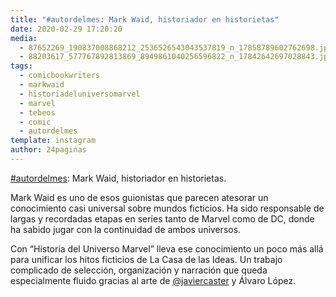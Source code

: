 ```yaml
---
title: "#autordelmes: Mark Waid, historiador en historietas"
date: 2020-02-29 17:20:20
media: 
  - 87652269_190837008868212_2536526543043537819_n_17858789602762698.jpg
  - 88203617_577767892813869_8949861040256596822_n_17842642697028843.jpg
tags: 
  - comicbookwriters
  - markwaid
  - historiadeluniversomarvel
  - marvel
  - tebeos
  - comic
  - autordelmes
template: instagram
author: 24paginas
---
```


[#autordelmes](/tags/autordelmes): Mark Waid, historiador en historietas.


Mark Waid es uno de esos guionistas que parecen atesorar un conocimiento casi universal sobre mundos ficticios. Ha sido responsable de largas y recordadas etapas en series tanto de Marvel como de DC, donde ha sabido jugar con la continuidad de ambos universos.


Con “Historia del Universo Marvel” lleva ese conocimiento un poco más allá para unificar los hitos ficticios de La Casa de las Ideas. Un trabajo complicado de selección, organización y narración que queda especialmente fluido gracias al arte de [@javiercaster](https://instagram.com/javiercaster) y Álvaro López.
